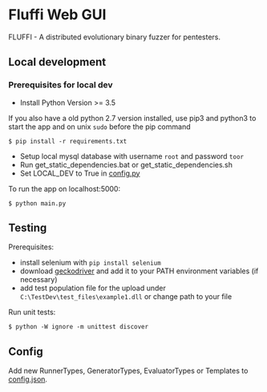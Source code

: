 <!---
Copyright 2017-2020 Siemens AG

Permission is hereby granted, free of charge, to any person obtaining a
copy of this software and associated documentation files (the
"Software"), to deal in the Software without restriction, including without
limitation the rights to use, copy, modify, merge, publish, distribute,
sublicense, and/or sell copies of the Software, and to permit persons to whom the
Software is furnished to do so, subject to the following conditions:

The above copyright notice and this permission notice shall be
included in all copies or substantial portions of the Software.

THE SOFTWARE IS PROVIDED "AS IS", WITHOUT WARRANTY OF ANY KIND, EXPRESS
OR IMPLIED, INCLUDING BUT NOT LIMITED TO THE WARRANTIES OF
MERCHANTABILITY, FITNESS FOR A PARTICULAR PURPOSE AND NONINFRINGEMENT. IN NO EVENT
SHALL THE AUTHORS OR COPYRIGHT HOLDERS BE LIABLE FOR ANY CLAIM, DAMAGES OR
OTHER LIABILITY, WHETHER IN AN ACTION OF CONTRACT, TORT OR OTHERWISE,
ARISING FROM, OUT OF OR IN CONNECTION WITH THE SOFTWARE OR THE USE OR OTHER
DEALINGS IN THE SOFTWARE.

Author(s): Junes Najah, Thomas Riedmaier, Pascal Eckmann
-->

# Fluffi Web GUI

FLUFFI - A distributed evolutionary binary fuzzer for pentesters.

## Local development

### Prerequisites for local dev

- Install Python Version >= 3.5 

If you also have a old python 2.7 version installed, use pip3 and python3 to start the app and on unix `sudo` before the pip command

```
$ pip install -r requirements.txt
```

- Setup local mysql database with username `root` and password `toor` 
- Run get_static_dependencies.bat or get_static_dependencies.sh 
- Set LOCAL_DEV to True in [config.py](config.py)

To run the app on localhost:5000: 
```
$ python main.py
```

## Testing

Prerequisites:

- install selenium with `pip install selenium`
- download [geckodriver](https://github.com/mozilla/geckodriver/releases) and add it to your PATH environment variables (if necessary)
- add test population file for the upload under `C:\TestDev\test_files\example1.dll` or change path to your file

Run unit tests:

```
$ python -W ignore -m unittest discover
```

## Config

Add new RunnerTypes, GeneratorTypes, EvaluatorTypes or Templates to [config.json](app/static/config.json).
